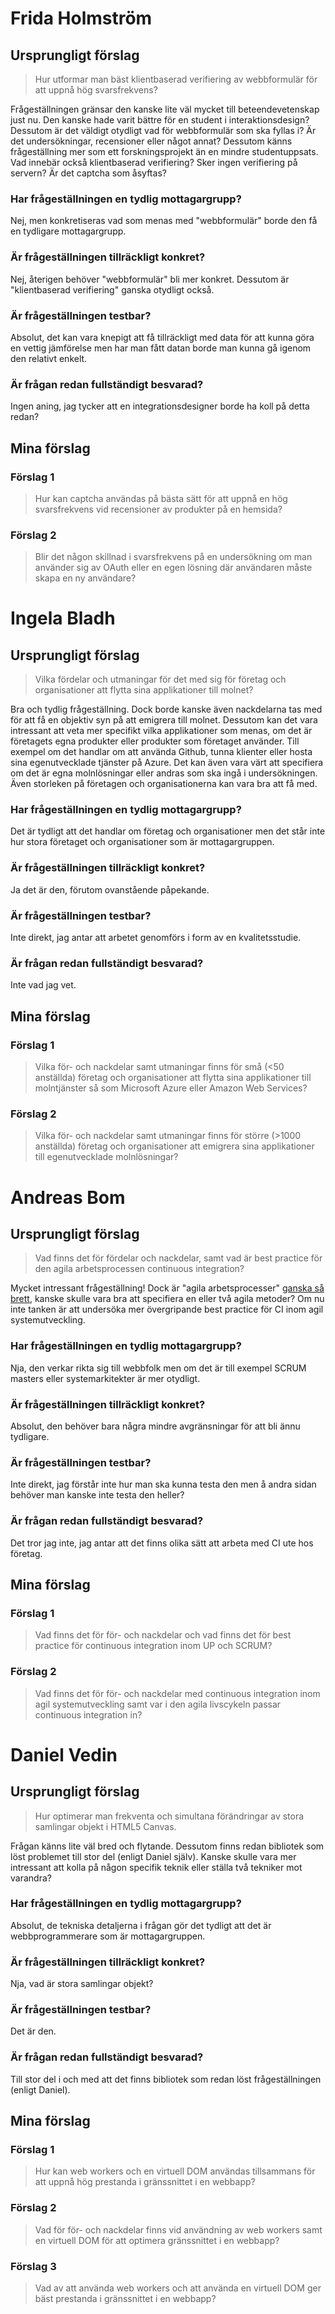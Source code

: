 # Frida Holmström

## Ursprungligt förslag

> Hur utformar man bäst klientbaserad verifiering av webbformulär för att uppnå hög svarsfrekvens?

Frågeställningen gränsar den kanske lite väl mycket till beteendevetenskap just nu. Den kanske hade varit bättre för en student i interaktionsdesign? Dessutom är det väldigt otydligt vad för webbformulär som ska fyllas i? Är det undersökningar, recensioner eller något annat? Dessutom känns frågeställning mer som ett forskningsprojekt än en mindre studentuppsats. Vad innebär också klientbaserad verifiering? Sker ingen verifiering på servern? Är det captcha som åsyftas?

### Har frågeställningen en tydlig mottagargrupp?

Nej, men konkretiseras vad som menas med "webbformulär" borde den få en tydligare mottagargrupp.

### Är frågeställningen tillräckligt konkret?

Nej, återigen behöver "webbformulär" bli mer konkret. Dessutom är "klientbaserad verifiering" ganska otydligt också.

### Är frågeställningen testbar?

Absolut, det kan vara knepigt att få tillräckligt med data för att kunna göra en vettig jämförelse men har man fått datan borde man kunna gå igenom den relativt enkelt.

### Är frågan redan fullständigt besvarad?

Ingen aning, jag tycker att en integrationsdesigner borde ha koll på detta redan?

## Mina förslag

### Förslag 1

> Hur kan captcha användas på bästa sätt för att uppnå en hög svarsfrekvens vid recensioner av produkter på en hemsida?

### Förslag 2

> Blir det någon skillnad i svarsfrekvens på en undersökning om man använder sig av OAuth eller en egen lösning där användaren måste skapa en ny användare? 

# Ingela Bladh

## Ursprungligt förslag

> Vilka fördelar och utmaningar för det med sig för företag och organisationer att flytta sina applikationer till molnet?

Bra och tydlig frågeställning. Dock borde kanske även nackdelarna tas med för att få en objektiv syn på att emigrera till molnet. Dessutom kan det vara intressant att veta mer specifikt vilka applikationer som menas, om det är företagets egna produkter eller produkter som företaget använder. Till exempel om det handlar om att använda Github, tunna klienter eller hosta sina egenutvecklade tjänster på Azure. Det kan även vara värt att specifiera om det är egna molnlösningar eller andras som ska ingå i undersökningen. Även storleken på företagen och organisationerna kan vara bra att få med.

### Har frågeställningen en tydlig mottagargrupp?

Det är tydligt att det handlar om företag och organisationer men det står inte hur stora företaget och organisationer som är mottagargruppen.

### Är frågeställningen tillräckligt konkret?

Ja det är den, förutom ovanstående påpekande.

### Är frågeställningen testbar?

Inte direkt, jag antar att arbetet genomförs i form av en kvalitetsstudie.

### Är frågan redan fullständigt besvarad?

Inte vad jag vet.

## Mina förslag

### Förslag 1

> Vilka för- och nackdelar samt utmaningar finns för små (<50 anställda) företag och organisationer att flytta sina applikationer till molntjänster så som Microsoft Azure eller Amazon Web Services?

### Förslag 2

> Vilka för- och nackdelar samt utmaningar finns för större (>1000 anställda) företag och organisationer att emigrera sina applikationer till egenutvecklade molnlösningar?

# Andreas Bom

## Ursprungligt förslag

> Vad finns det för fördelar och nackdelar, samt vad är best practice för den agila arbetsprocessen continuous integration?

Mycket intressant frågeställning! Dock är "agila arbetsprocesser" [ganska så brett](https://en.wikipedia.org/wiki/Agile_software_development#Agile_methods), kanske skulle vara bra att specifiera en eller två agila metoder? Om nu inte tanken är att undersöka mer övergripande best practice för CI inom agil systemutveckling.

### Har frågeställningen en tydlig mottagargrupp?

Nja, den verkar rikta sig till webbfolk men om det är till exempel SCRUM masters eller systemarkitekter är mer otydligt.

### Är frågeställningen tillräckligt konkret?

Absolut, den behöver bara några mindre avgränsningar för att bli ännu tydligare.

### Är frågeställningen testbar?

Inte direkt, jag förstår inte hur man ska kunna testa den men å andra sidan behöver man kanske inte testa den heller?

### Är frågan redan fullständigt besvarad?

Det tror jag inte, jag antar att det finns olika sätt att arbeta med CI ute hos företag.

## Mina förslag

### Förslag 1

> Vad finns det för för- och nackdelar och vad finns det för best practice för continuous integration inom UP och SCRUM?

### Förslag 2

> Vad finns det för för- och nackdelar med continuous integration inom agil systemutveckling samt var i den agila livscykeln passar continuous integration in?

# Daniel Vedin

## Ursprungligt förslag

> Hur optimerar man frekventa och simultana förändringar av stora samlingar objekt i HTML5 Canvas.

Frågan känns lite väl bred och flytande. Dessutom finns redan bibliotek som löst problemet till stor del (enligt Daniel själv). Kanske skulle vara mer intressant att kolla på någon specifik teknik eller ställa två tekniker mot varandra?

### Har frågeställningen en tydlig mottagargrupp?

Absolut, de tekniska detaljerna i frågan gör det tydligt att det är webbprogrammerare som är mottagargruppen.

### Är frågeställningen tillräckligt konkret?

Nja, vad är stora samlingar objekt?

### Är frågeställningen testbar?

Det är den.

### Är frågan redan fullständigt besvarad?

Till stor del i och med att det finns bibliotek som redan löst frågeställningen (enligt Daniel).

## Mina förslag

### Förslag 1

> Hur kan web workers och en virtuell DOM användas tillsammans för att uppnå hög prestanda i gränssnittet i en webbapp?

### Förslag 2

> Vad för för- och nackdelar finns vid användning av web workers samt en virtuell DOM för att optimera gränssnittet i en webbapp?

### Förslag 3

> Vad av att använda web workers och att använda en virtuell DOM ger bäst prestanda i gränssnittet i en webbapp?
